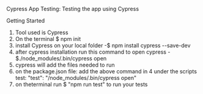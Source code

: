 Cypress App Testing:
Testing the app using Cypress

Getting Started

1. Tool used is Cypress
2. On the terminal $ npm init
3. install Cypress on your local folder -$ npm install cypress --save-dev
4. after cypress installation run this command to open cypress - $./node_modules/.bin/cypress open
5. cypress will add the files needed to run
6. on the package.json file: add the above command in 4 under the scripts test:
"test": "/node_modules/.bin/cypress open"
7. on theterminal run $ "npm run test" to run your tests